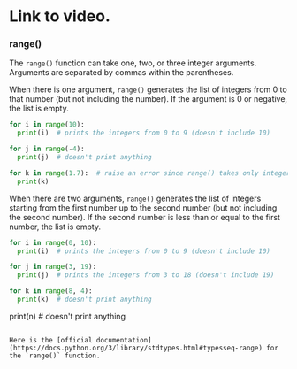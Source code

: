 # Link to video.

### range()

The `range()` function can take one, two, or three integer arguments. Arguments are separated by commas within the parentheses.

When there is one argument, `range()` generates the list of integers from 0 to that number (but not including the number). If the argument is 0 or negative, the list is empty. 

```python
for i in range(10):
  print(i)  # prints the integers from 0 to 9 (doesn't include 10)

for j in range(-4):
  print(j)  # doesn't print anything

for k in range(1.7):  # raise an error since range() takes only integers
  print(k)  
```

When there are two arguments, `range()` generates the list of integers starting from the first number up to the second number (but not including the second number). If the second number is less than or equal to the first number, the list is empty. 

```python
for i in range(0, 10):
  print(i)  # prints the integers from 0 to 9 (doesn't include 10)

for j in range(3, 19):
  print(j)  # prints the integers from 3 to 18 (doesn't include 19)

for k in range(8, 4): 
  print(k)  # doesn't print anything
```
  print(n)  # doesn't print anything
```

Here is the [official documentation](https://docs.python.org/3/library/stdtypes.html#typesseq-range) for the `range()` function.
